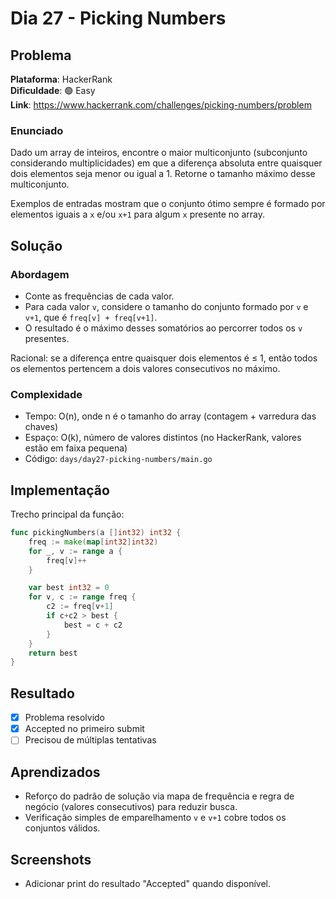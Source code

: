 # Dia 27 - Picking Numbers

## Problema

**Plataforma**: HackerRank  
**Dificuldade**: 🟢 Easy  
**Link**: https://www.hackerrank.com/challenges/picking-numbers/problem

### Enunciado

Dado um array de inteiros, encontre o maior multiconjunto (subconjunto considerando multiplicidades) em que a diferença absoluta entre quaisquer dois elementos seja menor ou igual a 1. Retorne o tamanho máximo desse multiconjunto.

Exemplos de entradas mostram que o conjunto ótimo sempre é formado por elementos iguais a `x` e/ou `x+1` para algum `x` presente no array.

## Solução

### Abordagem

- Conte as frequências de cada valor.
- Para cada valor `v`, considere o tamanho do conjunto formado por `v` e `v+1`, que é `freq[v] + freq[v+1]`.
- O resultado é o máximo desses somatórios ao percorrer todos os `v` presentes.

Racional: se a diferença entre quaisquer dois elementos é ≤ 1, então todos os elementos pertencem a dois valores consecutivos no máximo.

### Complexidade

- Tempo: O(n), onde n é o tamanho do array (contagem + varredura das chaves)
- Espaço: O(k), número de valores distintos (no HackerRank, valores estão em faixa pequena)
- Código: `days/day27-picking-numbers/main.go`

## Implementação

Trecho principal da função:

```go
func pickingNumbers(a []int32) int32 {
    freq := make(map[int32]int32)
    for _, v := range a {
        freq[v]++
    }

    var best int32 = 0
    for v, c := range freq {
        c2 := freq[v+1]
        if c+c2 > best {
            best = c + c2
        }
    }
    return best
}
```

## Resultado

- [x] Problema resolvido
- [x] Accepted no primeiro submit
- [ ] Precisou de múltiplas tentativas

## Aprendizados

- Reforço do padrão de solução via mapa de frequência e regra de negócio (valores consecutivos) para reduzir busca.
- Verificação simples de emparelhamento `v` e `v+1` cobre todos os conjuntos válidos.

## Screenshots

- Adicionar print do resultado "Accepted" quando disponível.
